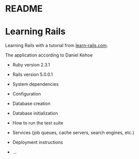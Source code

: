 # README

# Learning Rails

Learning Rails with a tutorial from [learn-rails.com](http://learn-rails.com/).

The application according to Daniel Kehoe


* Ruby version 2.3.1
* Rails version 5.0.0.1

* System dependencies

* Configuration

* Database creation

* Database initialization

* How to run the test suite

* Services (job queues, cache servers, search engines, etc.)

* Deployment instructions

* ...
